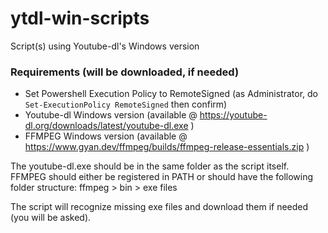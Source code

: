 # ytdl-win-scripts
Script(s) using Youtube-dl's Windows version

### Requirements (will be downloaded, if needed)
- Set Powershell Execution Policy to RemoteSigned (as Administrator, do `Set-ExecutionPolicy RemoteSigned` then confirm)
- Youtube-dl Windows version (available @ https://youtube-dl.org/downloads/latest/youtube-dl.exe )
- FFMPEG Windows version (available @ https://www.gyan.dev/ffmpeg/builds/ffmpeg-release-essentials.zip )

The youtube-dl.exe should be in the same folder as the script itself. 
FFMPEG should either be registered in PATH or should have the following folder structure:
ffmpeg > bin > exe files

The script will recognize missing exe files and download them if needed (you will be asked).
